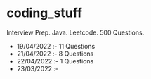 # coding_stuff

Interview Prep. Java. Leetcode. 500 Questions. 

- 19/04/2022 :- 11 Questions 
- 21/04/2022 :- 8 Questions  
- 22/04/2022 :- 1 Questions 
- 23/03/2022 :- 
